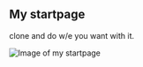 ## My startpage

clone and do w/e you want with it.

![Image of my startpage](https://i.imgur.com/IqLUQGu.png)
